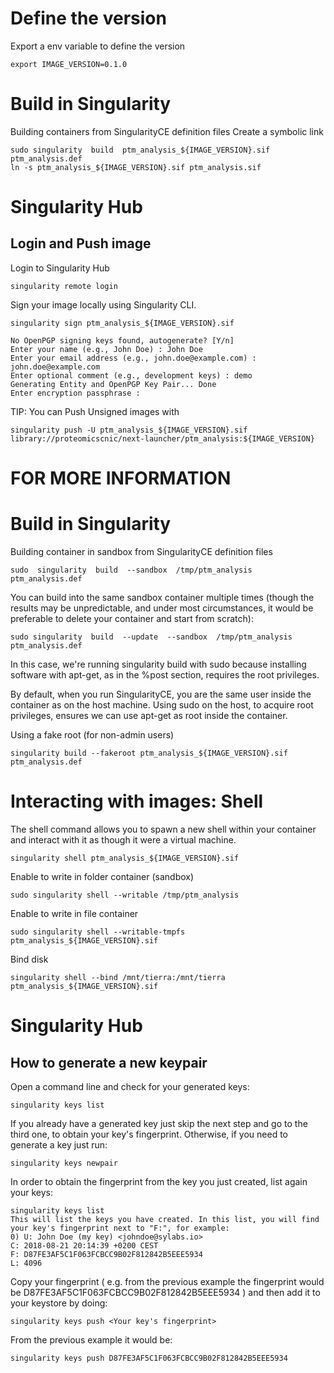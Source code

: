 # Define the version

Export a env variable to define the version
```
export IMAGE_VERSION=0.1.0
```

# Build in Singularity

Building containers from SingularityCE definition files
Create a symbolic link
```
sudo singularity  build  ptm_analysis_${IMAGE_VERSION}.sif  ptm_analysis.def
ln -s ptm_analysis_${IMAGE_VERSION}.sif ptm_analysis.sif
```

# Singularity Hub

## Login and Push image

Login to Singularity Hub
```
singularity remote login
```

Sign your image locally using Singularity CLI.
```
singularity sign ptm_analysis_${IMAGE_VERSION}.sif

No OpenPGP signing keys found, autogenerate? [Y/n]
Enter your name (e.g., John Doe) : John Doe
Enter your email address (e.g., john.doe@example.com) : john.doe@example.com
Enter optional comment (e.g., development keys) : demo
Generating Entity and OpenPGP Key Pair... Done
Enter encryption passphrase :
```

TIP: You can Push Unsigned images with 
```
singularity push -U ptm_analysis_${IMAGE_VERSION}.sif library://proteomicscnic/next-launcher/ptm_analysis:${IMAGE_VERSION}
```



<!-- 
I HAVE TO DO THE FOLLOWING STEP ???
Verifying an image is quite easy, just run the verify command within your terminal.
```
singularity verify ptm_analysis_${IMAGE_VERSION}.sif

Verifying image: image.sif
Data integrity checked, authentic and signed by:
John Doe <john.doe@example.com>, KeyID 284972D6D4FC6713
```


Push image
```
singularity push ptm_analysis_${IMAGE_VERSION}.sif library://proteomicscnic/next-launcher/ptm_analysis:${IMAGE_VERSION}
``` -->




# FOR MORE INFORMATION

# Build in Singularity

Building container in sandbox from SingularityCE definition files
```
sudo  singularity  build  --sandbox  /tmp/ptm_analysis    ptm_analysis.def
```

You can build into the same sandbox container multiple times (though the results may be unpredictable, and under most circumstances, it would be preferable to delete your container and start from scratch):
```
sudo singularity  build  --update  --sandbox  /tmp/ptm_analysis  ptm_analysis.def
```

In this case, we're running singularity build with sudo because installing software with apt-get, as in the %post section, requires the root privileges.

By default, when you run SingularityCE, you are the same user inside the container as on the host machine. Using sudo on the host, to acquire root privileges, ensures we can use apt-get as root inside the container.

Using a fake root (for non-admin users)
```
singularity build --fakeroot ptm_analysis_${IMAGE_VERSION}.sif ptm_analysis.def
```

# Interacting with images: Shell
The shell command allows you to spawn a new shell within your container and interact with it as though it were a virtual machine.

```
singularity shell ptm_analysis_${IMAGE_VERSION}.sif
```

Enable to write in folder container (sandbox)
```
sudo singularity shell --writable /tmp/ptm_analysis
```

Enable to write in file container
```
sudo singularity shell --writable-tmpfs ptm_analysis_${IMAGE_VERSION}.sif
```

Bind disk
```
singularity shell --bind /mnt/tierra:/mnt/tierra ptm_analysis_${IMAGE_VERSION}.sif
```

# Singularity Hub

## How to generate a new keypair

Open a command line and check for your generated keys:
```
singularity keys list
```

If you already have a generated key just skip the next step and go to the third one, to obtain your key's fingerprint. Otherwise, if you need to generate a key just run:
```
singularity keys newpair
```

In order to obtain the fingerprint from the key you just created, list again your keys:
```
singularity keys list
This will list the keys you have created. In this list, you will find your key's fingerprint next to "F:", for example:
0) U: John Doe (my key) <johndoe@sylabs.io>
C: 2018-08-21 20:14:39 +0200 CEST
F: D87FE3AF5C1F063FCBCC9B02F812842B5EEE5934
L: 4096
```

Copy your fingerprint ( e.g. from the previous example the fingerprint would be D87FE3AF5C1F063FCBCC9B02F812842B5EEE5934 ) and then add it to your keystore by doing:
```
singularity keys push <Your key's fingerprint>
```

From the previous example it would be:
```
singularity keys push D87FE3AF5C1F063FCBCC9B02F812842B5EEE5934
```

